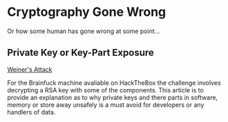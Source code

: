 # Cryptography Gone Wrong

Or how some human has gone wrong at some point...

## Private Key or Key-Part Exposure
[Weiner's Attack](https://en.wikipedia.org/wiki/Wiener%27s_attack)

For the Brainfuck machine avaliable on HackTheBox the challenge involves decrypting a RSA key with some of the components. This article is to provide an explanation as to why private keys and there parts in software, memory or store away unsafely is a must avoid for developers or any handlers of data.
